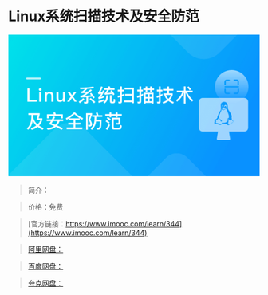 # Linux系统扫描技术及安全防范

![img](../../assets/5fe442e4000168a305400304.jpg)

> 简介：

> 价格：免费

> [官方链接：https://www.imooc.com/learn/344](https://www.imooc.com/learn/344)

> [阿里网盘：]()

> [百度网盘：]()

> [夸克网盘：]()
